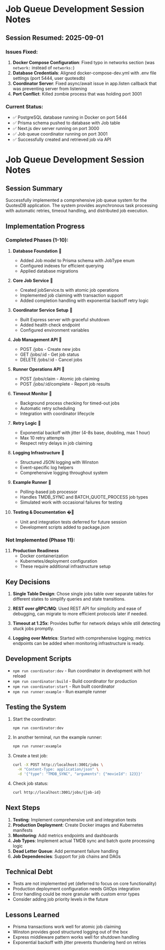 # Job Queue Development Session Notes

## Session Resumed: 2025-09-01

### Issues Fixed:
1. **Docker Compose Configuration**: Fixed typo in networks section (was `network:` instead of `networks:`)
2. **Database Credentials**: Aligned docker-compose-dev.yml with .env file settings (port 5444, user quotesdb)
3. **Coordinator Server**: Fixed async/await issue in app.listen callback that was preventing server from listening
4. **Port Conflict**: Killed zombie process that was holding port 3001

### Current Status:
- ✅ PostgreSQL database running in Docker on port 5444
- ✅ Prisma schema pushed to database with Job table
- ✅ Next.js dev server running on port 3000
- ✅ Job queue coordinator running on port 3001
- ✅ Successfully created and retrieved job via API

# Job Queue Development Session Notes

## Session Summary

Successfully implemented a comprehensive job queue system for the QuotesDB application. The system provides asynchronous task processing with automatic retries, timeout handling, and distributed job execution.

## Implementation Progress

### Completed Phases (1-10):

1. **Database Foundation** 
   - Added Job model to Prisma schema with JobType enum
   - Configured indexes for efficient querying
   - Applied database migrations

2. **Core Job Service** 
   - Created jobService.ts with atomic job operations
   - Implemented job claiming with transaction support
   - Added completion handling with exponential backoff retry logic

3. **Coordinator Service Setup** 
   - Built Express server with graceful shutdown
   - Added health check endpoint
   - Configured environment variables

4. **Job Management API** 
   - POST /jobs - Create new jobs
   - GET /jobs/:id - Get job status
   - DELETE /jobs/:id - Cancel jobs

5. **Runner Operations API** 
   - POST /jobs/claim - Atomic job claiming
   - POST /jobs/:id/complete - Report job results

6. **Timeout Monitor** 
   - Background process checking for timed-out jobs
   - Automatic retry scheduling
   - Integration with coordinator lifecycle

7. **Retry Logic** 
   - Exponential backoff with jitter (4-8s base, doubling, max 1 hour)
   - Max 10 retry attempts
   - Respect retry delays in job claiming

8. **Logging Infrastructure** 
   - Structured JSON logging with Winston
   - Event-specific log helpers
   - Comprehensive logging throughout system

9. **Example Runner** 
   - Polling-based job processor
   - Handles TMDB_SYNC and BATCH_QUOTE_PROCESS job types
   - Simulated work with occasional failures for testing

10. **Testing & Documentation** �
    - Unit and integration tests deferred for future session
    - Development scripts added to package.json

### Not Implemented (Phase 11):

11. **Production Readiness**
    - Docker containerization
    - Kubernetes/deployment configuration
    - These require additional infrastructure setup

## Key Decisions

1. **Single Table Design**: Chose single jobs table over separate tables for different states to simplify queries and state transitions.

2. **REST over gRPC/MQ**: Used REST API for simplicity and ease of debugging, can migrate to more efficient protocols later if needed.

3. **Timeout at 1.25x**: Provides buffer for network delays while still detecting stuck jobs promptly.

4. **Logging over Metrics**: Started with comprehensive logging; metrics endpoints can be added when monitoring infrastructure is ready.

## Development Scripts

- `npm run coordinator:dev` - Run coordinator in development with hot reload
- `npm run coordinator:build` - Build coordinator for production
- `npm run coordinator:start` - Run built coordinator
- `npm run runner:example` - Run example runner

## Testing the System

1. Start the coordinator:
   ```bash
   npm run coordinator:dev
   ```

2. In another terminal, run the example runner:
   ```bash
   npm run runner:example
   ```

3. Create a test job:
   ```bash
   curl -X POST http://localhost:3001/jobs \
     -H "Content-Type: application/json" \
     -d '{"type": "TMDB_SYNC", "arguments": {"movieId": 123}}'
   ```

4. Check job status:
   ```bash
   curl http://localhost:3001/jobs/{job-id}
   ```

## Next Steps

1. **Testing**: Implement comprehensive unit and integration tests
2. **Production Deployment**: Create Docker images and Kubernetes manifests
3. **Monitoring**: Add metrics endpoints and dashboards
4. **Job Types**: Implement actual TMDB sync and batch quote processing logic
5. **Dead Letter Queue**: Add permanent failure handling
6. **Job Dependencies**: Support for job chains and DAGs

## Technical Debt

- Tests are not implemented yet (deferred to focus on core functionality)
- Production deployment configuration needs GitOps integration
- Error handling could be more granular with custom error types
- Consider adding job priority levels in the future

## Lessons Learned

- Prisma transactions work well for atomic job claiming
- Winston provides good structured logging out of the box
- Express middleware pattern works well for shutdown handling
- Exponential backoff with jitter prevents thundering herd on retries